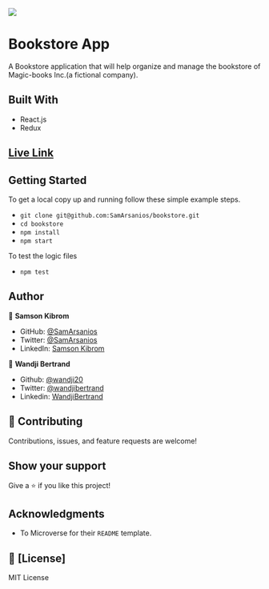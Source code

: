 ![](https://img.shields.io/badge/Microverse-blueviolet)

# Bookstore App

A Bookstore application that will help organize and manage the bookstore of Magic-books Inc.(a fictional company).
<!-- ![](./docs/screenshot.png) -->

## Built With

- React.js
- Redux

## [Live Link](https://sam-wan-bookstore.herokuapp.com)

## Getting Started

To get a local copy up and running follow these simple example steps.

- `git clone git@github.com:SamArsanios/bookstore.git`
- `cd bookstore`
- `npm install`
- `npm start`

To test the logic files

- `npm test`

## Author

👤 **Samson Kibrom**

- GitHub: [@SamArsanios](https://github.com/SamArsanios)
- Twitter: [@SamArsanios](https://twitter.com/SamArsanios)
- LinkedIn: [Samson Kibrom](https://www.linkedin.com/in/samson-kibrom/)

👤 **Wandji Bertrand**

- Github: [@wandji20](https://github.com/wandji20)
- Twitter: [@wandjibertrand](https://twitter.com/wandjibertrand)
- Linkedin: [WandjiBertrand](https://www.linkedin.com/in/wandji-bertrand/)

## 🤝 Contributing

Contributions, issues, and feature requests are welcome!

## Show your support

Give a ⭐️ if you like this project!

## Acknowledgments

- To Microverse for their `README` template.

## 📝 [License]

MIT License
